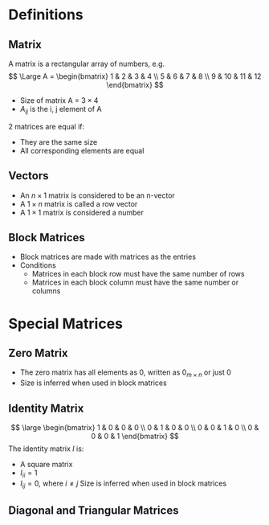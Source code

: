 # Definitions
## Matrix
A matrix is a rectangular array of numbers, e.g.
$$
\Large
A = \begin{bmatrix}
1 & 2 & 3 & 4 \\ 
5 & 6 & 7 & 8 \\ 
9 & 10 & 11 & 12
\end{bmatrix}
$$
- Size of matrix A = $3 \times 4$
- $A_{ij}$ is the i, j element of A

2 matrices are equal if:
- They are the same size
- All corresponding elements are equal
## Vectors
- An $n \times 1$ matrix is considered to be an n-vector
- A $1 \times n$ matrix is called a row vector
- A $1 \times 1$ matrix is considered a number
## Block Matrices
- Block matrices are made with matrices as the entries
- Conditions
	- Matrices in each block row must have the same number of rows
	- Matrices in each block column must have the same number or columns
# Special Matrices
## Zero Matrix
- The zero matrix has all elements as 0, written as $0_{m \times n}$ or just $0$
- Size is inferred when used in block matrices
## Identity Matrix
$$
\large
\begin{bmatrix}
1 & 0 & 0 & 0 \\ 
0 & 1 & 0 & 0 \\ 
0 & 0 & 1 & 0 \\ 
0 & 0 & 0 & 1
\end{bmatrix}
$$
The identity matrix $I$ is:
- A square matrix
- $I_{ii} = 1$
- $I_{ij} = 0$, where $i \neq j$
Size is inferred when used in block matrices
## Diagonal and Triangular Matrices
